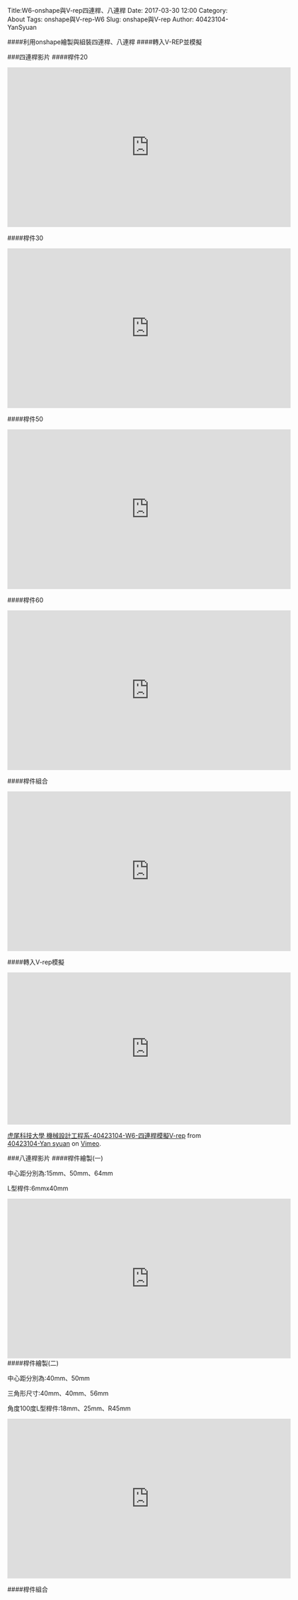 Title:W6-onshape與V-rep四連桿、八連桿
Date: 2017-03-30 12:00
Category: About
Tags:  onshape與V-rep-W6
Slug: onshape與V-rep
Author: 40423104-YanSyuan


####利用onshape繪製與組裝四連桿、八連桿
####轉入V-REP並模擬


<!-- PELICAN_END_SUMMARY -->

###四連桿影片
####桿件20
<iframe src="https://player.vimeo.com/video/210709563" width="640" height="360" frameborder="0" webkitallowfullscreen mozallowfullscreen allowfullscreen></iframe>

####桿件30
<iframe src="https://player.vimeo.com/video/210709572" width="640" height="360" frameborder="0" webkitallowfullscreen mozallowfullscreen allowfullscreen></iframe>

####桿件50
<iframe src="https://player.vimeo.com/video/210709757" width="640" height="360" frameborder="0" webkitallowfullscreen mozallowfullscreen allowfullscreen></iframe>

####桿件60
<iframe src="https://player.vimeo.com/video/210709915" width="640" height="360" frameborder="0" webkitallowfullscreen mozallowfullscreen allowfullscreen></iframe>

####桿件組合
<iframe src="https://player.vimeo.com/video/211774477" width="640" height="360" frameborder="0" webkitallowfullscreen mozallowfullscreen allowfullscreen></iframe>

####轉入V-rep模擬
<iframe src="https://player.vimeo.com/video/214558908" width="640" height="343" frameborder="0" webkitallowfullscreen mozallowfullscreen allowfullscreen></iframe>
<p><a href="https://vimeo.com/214558908">虎尾科技大學 機械設計工程系-40423104-W6-四連桿模擬V-rep</a> from <a href="https://vimeo.com/user44900188">40423104-Yan syuan</a> on <a href="https://vimeo.com">Vimeo</a>.</p>

###八連桿影片
####桿件繪製(一)

中心距分別為:15mm、50mm、64mm

L型桿件:6mmx40mm

<iframe src="https://player.vimeo.com/video/214740141" width="640" height="360" frameborder="0" webkitallowfullscreen mozallowfullscreen allowfullscreen></iframe>
####桿件繪製(二)

中心距分別為:40mm、50mm

三角形尺寸:40mm、40mm、56mm

角度100度L型桿件:18mm、25mm、R45mm


<iframe src="https://player.vimeo.com/video/214741635" width="640" height="360" frameborder="0" webkitallowfullscreen mozallowfullscreen allowfullscreen></iframe>

####桿件組合





